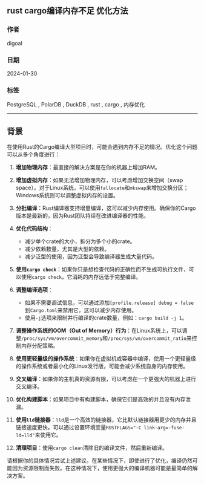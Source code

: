 ## rust cargo编译内存不足 优化方法           
                                        
### 作者                                        
digoal                                        
                                        
### 日期                                        
2024-01-30                                        
                                        
### 标签                                        
PostgreSQL , PolarDB , DuckDB , rust , cargo , 内存优化                             
                                        
----                                        
                                        
## 背景   
在使用Rust的Cargo编译大型项目时，可能会遇到内存不足的情况。优化这个问题可以从多个角度进行：  
  
1. **增加物理内存**：最直接的解决方案是在你的机器上增加RAM。  
  
2. **增加虚拟内存**：如果无法增加物理内存，可以考虑增加交换空间（swap space）。对于Linux系统，可以使用`fallocate`和`mkswap`来增加交换分区；Windows系统则可以调整虚拟内存的设置。  
  
3. **分批编译**：Rust编译器支持增量编译，这可以减少内存使用。确保你的Cargo版本是最新的，因为Rust团队持续在改进编译器的性能。  
  
4. **优化代码结构**：  
   - 减少单个crate的大小，拆分为多个小的crate。  
   - 减少依赖数量，尤其是大型的依赖。  
   - 减少泛型的使用，因为泛型会导致编译器生成大量代码。  
  
5. **使用`cargo check`**：如果你只是想检查代码的正确性而不生成可执行文件，可以使用`cargo check`，它消耗的内存远低于完整编译。  
  
6. **调整编译选项**：  
   - 如果不需要调试信息，可以通过添加`[profile.release] debug = false`到`Cargo.toml`来禁用它，这可以减少内存使用。  
   - 使用`-j`选项来限制并行编译的crate数量，例如：`cargo build -j 1`。  
  
7. **调整操作系统的OOM（Out of Memory）行为**：在Linux系统上，可以调整`/proc/sys/vm/overcommit_memory`和`/proc/sys/vm/overcommit_ratio`来控制内存分配策略。  
  
8. **使用更轻量级的操作系统**：如果你在虚拟机或容器中编译，使用一个更轻量级的操作系统或者最小化的Linux发行版，可能会减少系统自身的内存使用。  
  
9. **交叉编译**：如果你的主机真的资源有限，可以考虑在一个更强大的机器上进行交叉编译。  
  
10. **优化构建脚本**：如果项目中有构建脚本，确保它们是高效的并且没有内存泄漏。  
  
11. **使用`lld`链接器**：`lld`是一个高效的链接器，它比默认链接器用更少的内存并且链接速度更快。可以通过设置环境变量`RUSTFLAGS="-C link-arg=-fuse-ld=lld"`来使用它。  
  
12. **清理项目**：使用`cargo clean`清除旧的编译文件，然后重新编译。  
  
请根据你的具体情况尝试上述建议。在某些情况下，即使进行了优化，编译仍然可能因为资源限制而失败。在这种情况下，使用更强大的编译机器可能是最简单的解决方案。  
  
  
